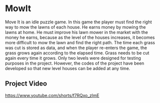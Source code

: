 # MowIt
Move It is an idle puzzle game. In this game the player must find the right way to mow the lawns of each house. He earns money by mowing the lawns at home. He must improve his lawn mower in the market with the money he earns, because as the level of the houses increases, it becomes more difficult to mow the lawn and find the right path. The time each grass was cut is stored as data, and when the player re-enters the game, the grass grows again according to the elapsed time. Grass needs to be cut again every time it grows. Only two levels were designed for testing purposes in the project. However, the codes of the project have been developed so that new level houses can be added at any time.

## Project Video
https://www.youtube.com/shorts/f7RQxo_zlmE
